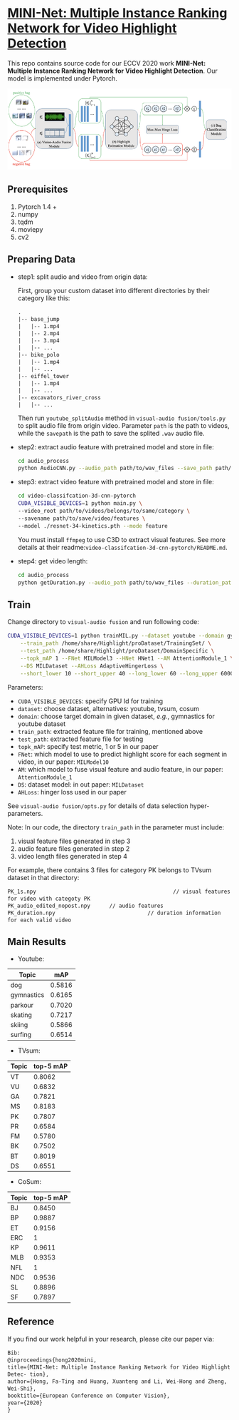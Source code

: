 # [MINI-Net: Multiple Instance Ranking Network for Video Highlight Detection](https://arxiv.org/abs/2007.09833)

This repo contains source code for our ECCV 2020 work **MINI-Net: Multiple Instance Ranking Network for Video Highlight Detection**. Our model is implemented under Pytorch.

![image-20200926112429908](asset/demo.png)

## Prerequisites

1. Pytorch 1.4 +
2. numpy
3. tqdm
4. moviepy
5. cv2

## Preparing Data

- step1: split audio and video from origin data:

  First, group your custom dataset into different directories by their category like this:

  ```
  .
  |-- base_jump
  |   |-- 1.mp4
  |   |-- 2.mp4
  |   |-- 3.mp4
  |   |-- ...
  |-- bike_polo
  |   |-- 1.mp4
  |   |-- ...
  |-- eiffel_tower
  |   |-- 1.mp4
  |   |-- ...
  |-- excavators_river_cross
  |   |-- ...
  ```

  Then run `youtube_splitAudio` method in `visual-audio fusion/tools.py` to split audio file from origin video. Parameter `path` is the path to videos, while the `savepath` is the path to save the splited `.wav` audio file.

- step2: extract audio feature with pretrained model and store in file:

  ```bash
  cd audio_process
  python AudioCNN.py --audio_path path/to/wav_files --save_path path/to/save/audio/features
  ```

- step3: extract video feature with pretrained model and store in file:

  ```bash
  cd video-classifcation-3d-cnn-pytorch
  CUDA_VISIBLE_DEVICES=1 python main.py \
  --video_root path/to/videos/belongs/to/same/category \
  --savename path/to/save/video/features \
  --model ./resnet-34-kinetics.pth --mode feature
  ```

  You must install `ffmpeg` to use C3D to extract visual features. See more details at their readme:`video-classifcation-3d-cnn-pytorch/README.md`.

- step4: get video length:

  ```bash
  cd audio_process
  python getDuration.py --audio_path path/to/wav_files --duration_path path/to/save/video/lengths
  ```

## Train

Change directory to `visual-audio fusion` and run following code:

```bash
CUDA_VISIBLE_DEVICES=1 python trainMIL.py --dataset youtube --domain gymnastics \
	--train_path /home/share/Highlight/proDataset/TrainingSet/ \
	--test_path /home/share/Highlight/proDataset/DomainSpecific \
	--topk_mAP 1 --FNet MILModel3 --HNet HNet1 --AM AttentionModule_1 \
	--DS MILDataset --AHLoss AdaptiveHingerLoss \
	--short_lower 10 --short_upper 40 --long_lower 60 --long_upper 60000 --bagsize 60 
```

Parameters:

- `CUDA_VISIBLE_DEVICES`: specify GPU Id for training
- `dataset`: choose dataset, alternatives: youtube, tvsum, cosum
- `domain`: choose target domain in given dataset, *e.g.*, gymnastics for youtube dataset
- `train_path`: extracted feature file for training, mentioned above
- `test_path`: extracted feature file for testing
- `topk_mAP`: specify test metric, 1 or 5 in our paper
- `FNet`: which model to use to predict highlight score for each segment in video, in our paper: `MILModel10`
- `AM`: which model to fuse visual feature and audio feature, in our paper: `AttentionModule_1 `
- `DS`: dataset model: in out paper: `MILDataset`
- `AHLoss`: hinger loss used in our paper

See `visual-audio fusion/opts.py` for details of data selection hyper-parameters.

Note: In our code, the directory  `train_path`  in the parameter must include:

1. visual feature files generated in step 3
2. audio feature files generated in step 2
3. video length files generated in step 4

For example, there contains 3 files for category PK belongs to TVsum dataset in that directory:

```
PK_1s.npy											// visual features for video with categoty PK
PK_audio_edited_nopost.npy		// audio features
PK_duration.npy								// duration information for each valid video
```



## Main Results

- Youtube:

| Topic      | mAP    |
| ---------- | ------ |
| dog        | 0.5816 |
| gymnastics | 0.6165 |
| parkour    | 0.7020 |
| skating    | 0.7217 |
| skiing     | 0.5866 |
| surfing    | 0.6514 |

- TVsum:

| Topic | top-5 mAP |
| ----- | --------- |
| VT    | 0.8062    |
| VU    | 0.6832    |
| GA    | 0.7821    |
| MS    | 0.8183    |
| PK    | 0.7807    |
| PR    | 0.6584    |
| FM    | 0.5780    |
| BK    | 0.7502    |
| BT    | 0.8019    |
| DS    | 0.6551    |

- CoSum:

| Topic | top-5 mAP |
| ----- | --------- |
| BJ    | 0.8450    |
| BP    | 0.9887    |
| ET    | 0.9156    |
| ERC   | 1         |
| KP    | 0.9611    |
| MLB   | 0.9353    |
| NFL   | 1         |
| NDC   | 0.9536    |
| SL    | 0.8896    |
| SF    | 0.7897    |

## Reference

If you find our work helpful in your research, please cite our paper via:

```
Bib:
@inproceedings{hong2020mini,
title={MINI-Net: Multiple Instance Ranking Network for Video Highlight Detec- tion},
author={Hong, Fa-Ting and Huang, Xuanteng and Li, Wei-Hong and Zheng, Wei-Shi},
booktitle={European Conference on Computer Vision},
year={2020}
}
```

